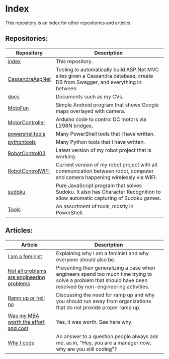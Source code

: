 # Index

This repository is an index for other repositories and articles.

## Repositories:

| Repository                                                       | Description |
|-----------                                                       | ----------- |
| [index](https://github.com/LucidioK/index)                       | This repository. |
| [CassandraAspNet](https://github.com/LucidioK/CassandraAspNet)   | Tooling to automatically build ASP.Net MVC sites given a Cassandra database, create DB from Swagger, and everything in between. |
| [docs](https://github.com/LucidioK/docs)                         | Documents such as my CVs.                                                                                                       |
| [MotoFun](https://github.com/LucidioK/MotoFun)                   | Simple Android program that shows Google maps overlayed with camera.                                                            |
| [MotorController](https://github.com/LucidioK/MotorController)   | Arduino code to control DC motors via L298N bridges.                                                                            |
| [powershelltools](https://github.com/LucidioK/powershelltools)   | Many PowerShell tools that I have written.                                                                                      |
| [pythontools](https://github.com/LucidioK/pythontools)           | Many Python tools that I have written.                                                                                          |
| [RobotControl03](https://github.com/LucidioK/RobotControl03)     | Latest version of my robot project that is working.                                                                             |
| [RobotControlWIFI](https://github.com/LucidioK/RobotControlWIFI) | Current version of my robot project with all communication between robot, computer and camera happening wirelessly via WIFI.    |
| [sudoku](https://github.com/LucidioK/sudoku)                     | Pure JavaScript program that solves Sudoku. It also has Character Recognition to allow automatic capturing of Sudoku games.     |
| [Tools](https://github.com/LucidioK/Tools)                       | An assortment of tools, mostly in PowerShell.                                                                                   |

## Articles:

| Article                                                                                                                     | Description                               |
| -------                                                                                                                     | -----------                               |
| [I am a feminist](https://github.com/LucidioK/index/I_am_a_feminist.md)                                                     | Explaining why I am a feminist and why everyone should also be. |
| [Not all problems are engineering problems](https://github.com/LucidioK/index/not_all_problems_are_Engineering_problems.md) | Presenting then generalizing a case when engineers spend too much time trying to solve a problem that should have been resolved by non-engineering activities. |
| [Ramp up or hell no](https://github.com/LucidioK/index/ramp_up_or_hell_no.md)                                               | Discussing the need for ramp up and why you should run away from organizations that do not provide proper ramp up. |
| [Was my MBA worth the effort and cost](https://github.com/LucidioK/index/was_my_MBA_worth_the_effort_and_cost.md)           | Yes, it was worth. See here why.  |
| [Why I code](https://github.com/LucidioK/index/why_I_code.md)                                                               | An answer to a question people always ask me, as in, "Hey, you are a manager now, why are you still coding"?  |
